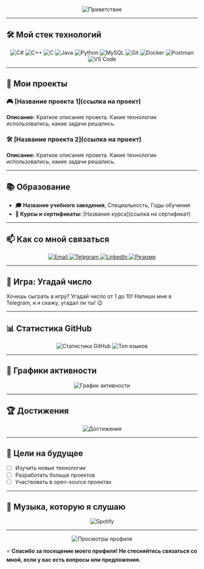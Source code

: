 <p align="center">
  <img src="https://readme-typing-svg.demolab.com?font=Fira+Code&pause=1000&color=00FF00&width=435&lines=Привет!+Меня+зовут+[Ваше+Имя];Я+разработчик+со+знанием+C%23%2C+C%2B%2B%2C+Java%2C+Python;Добро+пожаловать+в+мой+GitHub+профиль!" alt="Приветствие" />
</p>

---

## 🛠️ **Мой стек технологий**

<div align="center">
  <img src="https://img.shields.io/badge/C%23-239120?style=for-the-badge&logo=c-sharp&logoColor=white" alt="C#" />
  <img src="https://img.shields.io/badge/C%2B%2B-00599C?style=for-the-badge&logo=c%2B%2B&logoColor=white" alt="C++" />
  <img src="https://img.shields.io/badge/C-00599C?style=for-the-badge&logo=c&logoColor=white" alt="C" />
  <img src="https://img.shields.io/badge/Java-ED8B00?style=for-the-badge&logo=openjdk&logoColor=white" alt="Java" />
  <img src="https://img.shields.io/badge/Python-3776AB?style=for-the-badge&logo=python&logoColor=white" alt="Python" />
  <img src="https://img.shields.io/badge/MySQL-4479A1?style=for-the-badge&logo=mysql&logoColor=white" alt="MySQL" />
  <img src="https://img.shields.io/badge/Git-F05032?style=for-the-badge&logo=git&logoColor=white" alt="Git" />
  <img src="https://img.shields.io/badge/Docker-2496ED?style=for-the-badge&logo=docker&logoColor=white" alt="Docker" />
  <img src="https://img.shields.io/badge/Postman-FF6C37?style=for-the-badge&logo=postman&logoColor=white" alt="Postman" />
  <img src="https://img.shields.io/badge/Visual_Studio_Code-0078D4?style=for-the-badge&logo=visual%20studio%20code&logoColor=white" alt="VS Code" />
</div>

---

## 🚀 **Мои проекты**

### 🎮 [Название проекта 1](ссылка на проект)
**Описание:** Краткое описание проекта. Какие технологии использовались, какие задачи решались.

### 🛠️ [Название проекта 2](ссылка на проект)
**Описание:** Краткое описание проекта. Какие технологии использовались, какие задачи решались.

---

## 📚 **Образование**

- **🎓 Название учебного заведения**, Специальность, Годы обучения
- **📜 Курсы и сертификаты:** [Название курса](ссылка на сертификат)

---

## 📫 **Как со мной связаться**

<div align="center">
  <a href="mailto:[ваш email]">
    <img src="https://img.shields.io/badge/Gmail-D14836?style=for-the-badge&logo=gmail&logoColor=white" alt="Email" />
  </a>
  <a href="https://t.me/[ваш Telegram]">
    <img src="https://img.shields.io/badge/Telegram-2CA5E0?style=for-the-badge&logo=telegram&logoColor=white" alt="Telegram" />
  </a>
  <a href="[ссылка на LinkedIn]">
    <img src="https://img.shields.io/badge/LinkedIn-0077B5?style=for-the-badge&logo=linkedin&logoColor=white" alt="LinkedIn" />
  </a>
  <a href="[ссылка на резюме]">
    <img src="https://img.shields.io/badge/Резюме-4285F4?style=for-the-badge&logo=google-drive&logoColor=white" alt="Резюме" />
  </a>
</div>

---

## 🎲 **Игра: Угадай число**

Хочешь сыграть в игру? Угадай число от 1 до 10! Напиши мне в Telegram, и я скажу, угадал ли ты! 😉

---

## 📊 **Статистика GitHub**

<div align="center">
  <img src="https://github-readme-stats.vercel.app/api?username=ваш_username&show_icons=true&theme=radical" alt="Статистика GitHub" />
  <img src="https://github-readme-stats.vercel.app/api/top-langs/?username=ваш_username&layout=compact&theme=radical" alt="Топ языков" />
</div>

---

## 🎨 **Графики активности**

<div align="center">
  <img src="https://github-readme-activity-graph.vercel.app/graph?username=ваш_username&theme=react-dark&hide_border=true&area=true" alt="График активности" />
</div>

---

## 🏆 **Достижения**

<div align="center">
  <img src="https://github-profile-trophy.vercel.app/?username=ваш_username&theme=onedark&no-frame=true&row=1&column=7" alt="Достижения" />
</div>

---

## 🎯 **Цели на будущее**

- [ ] Изучить новые технологии
- [ ] Разработать больше проектов
- [ ] Участвовать в open-source проектах

---

## 🎵 **Музыка, которую я слушаю**

<div align="center">
  <img src="https://spotify-github-profile.vercel.app/api/view?uid=ваш_spotify_id&cover_image=true&theme=novatorem" alt="Spotify" />
</div>

---

<p align="center">
  <img src="https://komarev.com/ghpvc/?username=ваш_username&label=Просмотры+профиля&color=blueviolet&style=flat" alt="Просмотры профиля" />
</p>

⭐️ **Спасибо за посещение моего профиля! Не стесняйтесь связаться со мной, если у вас есть вопросы или предложения.**